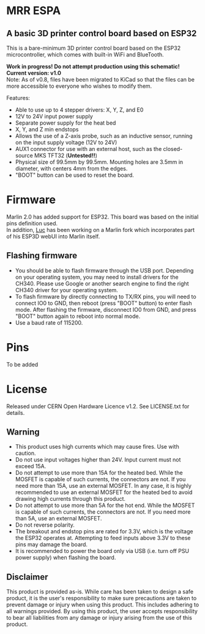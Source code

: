 # MRR ESPA
## A basic 3D printer control board based on ESP32

This is a bare-minimum 3D printer control board based on the ESP32 microcontroller, which comes with built-in WiFi and BlueTooth.

**Work in progress! Do not attempt production using this schematic!**<br>
**Current version: v1.0**<br>
Note: As of v0.8, files have been migrated to KiCad so that the files can be more accessible to everyone who wishes to modify them.<br>

Features:
- Able to use up to 4 stepper drivers: X, Y, Z, and E0
- 12V to 24V input power supply
- Separate power supply for the heat bed
- X, Y, and Z min endstops
- Allows the use of a Z-axis probe, such as an inductive sensor, running on the input supply voltage (12V to 24V)
- AUX1 connector for use with an external host, such as the closed-source MKS TFT32 (**Untested!!**)
- Physical size of 99.5mm by 99.5mm. Mounting holes are 3.5mm in diameter, with centers 4mm from the edges.
- "BOOT" button can be used to reset the board.

# Firmware

Marlin 2.0 has added support for ESP32. This board was based on the initial pins definition used. <br>
In addition, [Luc](https://github.com/luc-github) has been working on a Marlin fork which incorporates part of his ESP3D webUI into Marlin itself.

## Flashing firmware

- You should be able to flash firmware through the USB port. Depending on your operating system, you may need to install drivers for the CH340. Please use Google or another search engine to find the right CH340 driver for your operating system.
- To flash firmware by directly connecting to TX/RX pins, you will need to connect IO0 to GND, then reboot (press "BOOT" button) to enter flash mode. After flashing the firmware, disconnect IO0 from GND, and press "BOOT" button again to reboot into normal mode.
- Use a baud rate of 115200.

# Pins

To be added

# License
Released under CERN Open Hardware Licence v1.2. See LICENSE.txt for details.

## Warning

- This product uses high currents which may cause fires. Use with caution.
- Do not use input voltages higher than 24V. Input current must not exceed 15A.
- Do not attempt to use more than 15A for the heated bed. While the MOSFET is capable of such currents, the connectors are not. If you need more than 15A, use an external MOSFET. In any case, it is highly recommended to use an external MOSFET for the heated bed to avoid drawing high currents through this product.
- Do not attempt to use more than 5A for the hot end. While the MOSFET is capable of such currents, the connectors are not. If you need more than 5A, use an external MOSFET.
- Do not reverse polarity.
- The breakout and endstop pins are rated for 3.3V, which is the voltage the ESP32 operates at. Attempting to feed inputs above 3.3V to these pins may damage the board.
- It is recommended to power the board only via USB (i.e. turn off PSU power supply) when flashing the board.

## Disclaimer

This product is provided as-is. While care has been taken to design a safe product, it is the user's responsibility to make sure precautions are taken to prevent damage or injury when using this product. This includes adhering to all warnings provided. By using this product, the user accepts responsibility to bear all liabilities from any damage or injury arising from the use of this product.
